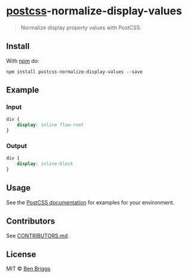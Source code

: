 # [postcss][postcss]-normalize-display-values

> Normalize display property values with PostCSS.

## Install

With [npm](https://npmjs.org/package/postcss-normalize-display-values) do:

```
npm install postcss-normalize-display-values --save
```

## Example

### Input

```css
div {
    display: inline flow-root
}
```

### Output

```css
div {
    display: inline-block
}
``` 

## Usage

See the [PostCSS documentation](https://github.com/postcss/postcss#usage) for examples for your environment.

## Contributors

See [CONTRIBUTORS.md](https://github.com/cssnano/cssnano/blob/master/CONTRIBUTORS.md).

## License

MIT © [Ben Briggs](http://beneb.info)

[postcss]: https://github.com/postcss/postcss
